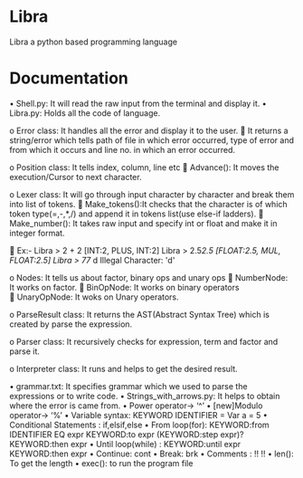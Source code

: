 # Libra
Libra a python based programming language

# Documentation

•	Shell.py: It will read the raw input from the terminal and display it.
•	Libra.py: Holds all the code of language. 

o	Error class: It handles all the error and display it to the user.
	It returns a string/error which tells path of file in which error occurred, type of error and from which it occurs and line no. in which an error occurred.

o	Position class: It tells index, column, line etc
	Advance(): It moves the execution/Cursor to next character.

o	Lexer class: It will go through input character by character and break them into list of tokens.
	Make_tokens():It checks that the character is of which token type(=,-,*,/) and append it in tokens list(use else-if ladders).
	Make_number(): It takes raw input and specify int or float and make it in integer format.

	Ex:- Libra > 2 + 2
                                                   [INT:2, PLUS, INT:2] 
        Libra > 2.5*2.5
                                                   [FLOAT:2.5, MUL, FLOAT:2.5] 
        Libra  > 77* d
                                                   Illegal Character: 'd'
			
o	Nodes: It tells us about factor, binary ops and unary ops
	NumberNode: It works on factor.
	BinOpNode: It works on binary operators  
	UnaryOpNode: It woks on Unary operators.

o	ParseResult class: It returns the AST(Abstract Syntax Tree) which is created by parse the expression.

o	Parser class: It recursively checks for expression, term and factor and parse it.

o	Interpreter class: It runs and helps to get the desired result.

•	grammar.txt: It specifies grammar which we used to parse the expressions or to write code.
•	Strings_with_arrows.py: It helps to obtain where the error is came from.
•	Power operator-> ‘^’
•	[new]Modulo operator-> ‘%’
•	Variable syntax: KEYWORD IDENTIFIER = <expr>
Var a = 5
•	Conditional Statements : if,elsif,else
•	From loop(for): KEYWORD:from IDENTIFIER  EQ expr KEYWORD:to expr 
(KEYWORD:step expr)? KEYWORD:then expr
•	Until loop(while) : KEYWORD:until expr KEYWORD:then expr
•	Continue: cont
•	Break: brk
•	Comments : !!  !!
•	len(): To get the length
•	exec(): to run the program file


